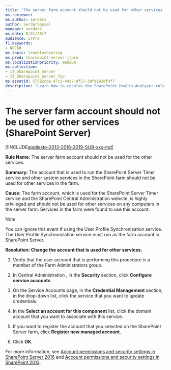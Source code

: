 ```yaml
---
title: "The server farm account should not be used for other services (SharePoint Server)"
ms.reviewer: 
ms.author: serdars
author: SerdarSoysal
manager: serdars
ms.date: 8/31/2017
audience: ITPro
f1.keywords:
- NOCSH
ms.topic: troubleshooting
ms.prod: sharepoint-server-itpro
ms.localizationpriority: medium
ms.collection:
- IT_Sharepoint_Server
- IT_Sharepoint_Server_Top
ms.assetid: 57592cbe-47c1-44c7-8f57-38fa192df4f7
description: "Learn how to resolve the SharePoint Health Analyzer rule: The server farm account should not be used for the other services, for SharePoint Server."
---
```


# The server farm account should not be used for other services (SharePoint Server)

[!INCLUDE[appliesto-2013-2016-2019-SUB-xxx-md](../includes/appliesto-2013-2016-2019-SUB-xxx-md.md)]
  
 **Rule Name:** The server farm account should not be used for the other services. 
  
 **Summary:** The account that is used to run the SharePoint Server Timer service and other system services in the SharePoint farm should not be used for other services in the farm. 
  
 **Cause:** The farm account, which is used for the SharePoint Server Timer service and the SharePoint Central Administration website, is highly privileged and should not be used for other services on any computers in the server farm. Services in the farm were found to use this account. 
  
> [!NOTE]
> You can ignore this event if using the User Profile Synchronization service. The User Profile Synchronization service must run as the farm account in SharePoint Server. 
  
 **Resolution: Change the account that is used for other services.**
  
1. Verify that the user account that is performing this procedure is a member of the Farm Administrators group.
    
2. In Central Administration , in the **Security** section, click **Configure service accounts**.
    
3. On the Service Accounts page, in the **Credential Management** section, in the drop-down list, click the service that you want to update credentials. 
    
4. In the **Select an account for this component** list, click the domain account that you want to associate with this service. 
    
5. If you want to register the account that you selected on the SharePoint Server farm, click **Register new managed account**.
    
6. Click **OK**.
    
For more information, see [Account permissions and security settings in SharePoint Server 2016](../install/account-permissions-and-security-settings-in-sharepoint-server-2016.md) and [Account permissions and security settings in SharePoint 2013](../install/account-permissions-and-security-settings-in-sharepoint-2013.md).
  


